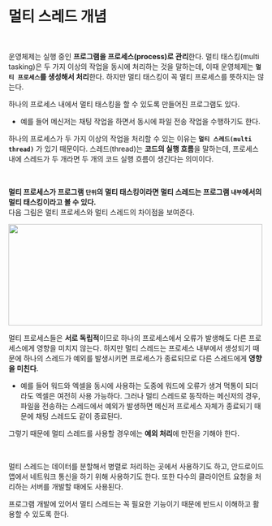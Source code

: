 # 멀티 스레드 개념
<br/>

운영체제는 실행 중인 **프로그램을 프로세스(process)로 관리**한다.
멀티 태스킹(multi tasking)은 두 가지 이상의 작업을 동시에 처리하는 것을 말하는데, 이때 운영체제는 **`멀티 프로세스`를 생성해서 처리**한다.
하지만 멀티 태스킹이 꼭 멀티 프로세스를 뜻하지는 않는다.

하나의 프로세스 내에서 멀티 태스킹을 할 수 있도록 만들어진 프로그램도 있다.
- 예를 들어 메신저는 채팅 작업을 하면서 동시에 파일 전송 작업을 수행하기도 한다.

하나의 프로세스가 두 가지 이상의 작업을 처리할 수 있는 이유는 **`멀티 스레드(multi thread)`** 가 있기 때문이다.
스레드(thread)는 **코드의 실행 흐름**을 말하는데, 프로세스 내에 스레드가 두 개라면 두 개의 코드 실행 흐름이 생긴다는 의미이다.

<br/>

**멀티 프로세스가 프로그램 `단위`의 멀티 태스킹이라면 멀티 스레드는 프로그램 `내부`에서의 멀티 태스킹이라고 볼 수 있다.** <br/>
다음 그림은 멀티 프로세스와 멀티 스레드의 차이점을 보여준다.

<img src="https://github.com/silxbro/java/assets/142463332/b866872b-171e-4f3a-a170-ba6be2bf0095" width="500" height="200"/><br/>

멀티 프로세스들은 **서로 독립적**이므로 하나의 프로세스에서 오류가 발생해도 다른 프로세스에게 영향을 미치지 않는다.
하지만 멀티 스레드는 프로세스 내부에서 생성되기 때문에 하나의 스레드가 예외를 발생시키면 프로세스가 종료되므로 다른 스레드에게 **영향을 미친다**.
- 예를 들어 워드와 엑셀을 동시에 사용하는 도중에 워드에 오류가 생겨 먹통이 되더라도 엑셀은 여전히 사용 가능하다. 그러나 멀티 스레드로 동작하는 메신저의 경우,
  파일을 전송하는 스레드에서 예외가 발생하면 메신저 프로세스 자체가 종료되기 때문에 채팅 스레드도 같이 종료된다.

그렇기 때문에 멀티 스레드를 사용할 경우에는 **예외 처리**에 만전을 기해야 한다.

<br/>

멀티 스레드는 데이터를 분할해서 병렬로 처리하는 곳에서 사용하기도 하고, 안드로이드 앱에서 네트워크 통신을 하기 위해 사용하기도 한다.
또한 다수의 클라이언트 요청을 처리하는 서버를 개발할 때에도 사용된다.

프로그램 개발에 있어서 멀티 스레드는 꼭 필요한 기능이기 때문에 반드시 이해하고 활용할 수 있도록 한다.